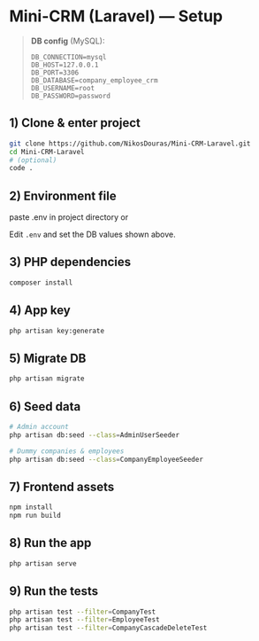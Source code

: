 
# Mini-CRM (Laravel) — Setup

> **DB config** (MySQL):
>
> ```
> DB_CONNECTION=mysql
> DB_HOST=127.0.0.1
> DB_PORT=3306
> DB_DATABASE=company_employee_crm
> DB_USERNAME=root
> DB_PASSWORD=password
> ```

## 1) Clone & enter project

```bash
git clone https://github.com/NikosDouras/Mini-CRM-Laravel.git
cd Mini-CRM-Laravel
# (optional)
code .
```

## 2) Environment file

paste .env in project directory or

Edit `.env` and set the DB values shown above.

## 3) PHP dependencies

```bash
composer install
```

## 4) App key

```bash
php artisan key:generate
```

## 5) Migrate DB

```bash
php artisan migrate
```

## 6) Seed data

```bash
# Admin account
php artisan db:seed --class=AdminUserSeeder

# Dummy companies & employees
php artisan db:seed --class=CompanyEmployeeSeeder
```

## 7) Frontend assets

```bash
npm install
npm run build
```

## 8) Run the app

```bash
php artisan serve
```

## 9) Run the tests

```bash
php artisan test --filter=CompanyTest  
php artisan test --filter=EmployeeTest
php artisan test --filter=CompanyCascadeDeleteTest
```
